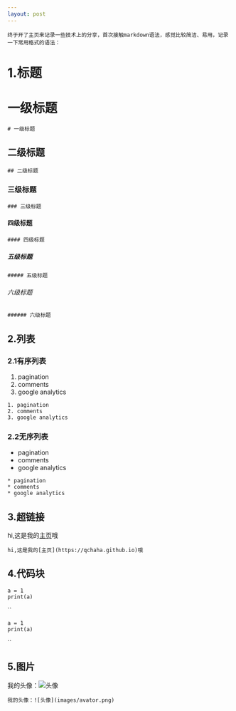 ```yaml
---
layout: post
---
```

    终于开了主页来记录一些技术上的分享，首次接触markdown语法，感觉比较简洁、易用，记录一下常用格式的语法：

# 1.标题

# 一级标题
```
# 一级标题
```
## 二级标题
```
## 二级标题
```
### 三级标题
```
### 三级标题
```
#### 四级标题
```
#### 四级标题
```
##### 五级标题
```
##### 五级标题
```
###### 六级标题
```
###### 六级标题
```


## 2.列表

### 2.1有序列表
1. pagination
2. comments
3. google analytics

```
1. pagination
2. comments
3. google analytics
```

### 2.2无序列表
* pagination
* comments
* google analytics
```
* pagination
* comments
* google analytics
```


## 3.超链接

hi,这是我的[主页](https://qchaha.github.io)哦
```
hi,这是我的[主页](https://qchaha.github.io)哦
```


## 4.代码块

```
a = 1
print(a)
```
``
```
a = 1
print(a)
```
``


## 5.图片
我的头像：![头像](images/avator.png)
```
我的头像：![头像](images/avator.png)
```